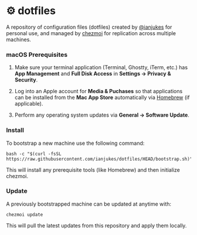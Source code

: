 #  ⚙️ dotfiles

A repository of configuration files (dotfiles) created by [@ianjukes](https://github.com/ianjukes) for  personal use, and managed by [chezmoi](https://github.com/twpayne/chezmoi) for replication across multiple machines.

### macOS Prerequisites

1. Make sure your terminal application (Terminal, Ghostty, iTerm, etc.) has **App Management** and **Full Disk Access** in **Settings → Privacy & Security**.

2. Log into an Apple account for **Media & Puchases** so that applications can be installed from the **Mac App Store** automatically via [Homebrew](https://github.com/homebrew) (if applicable).

3. Perform any operating system updates via **General → Software Update**.

### Install

To bootstrap a new machine use the following command:

    bash -c "$(curl -fsSL https://raw.githubusercontent.com/ianjukes/dotfiles/HEAD/bootstrap.sh)"

This will install any prerequisite tools (like Homebrew) and then initialize chezmoi.

### Update

A previously bootstrapped machine can be updated at anytime with:

    chezmoi update

This will pull the latest updates from this repository and apply them locally.
